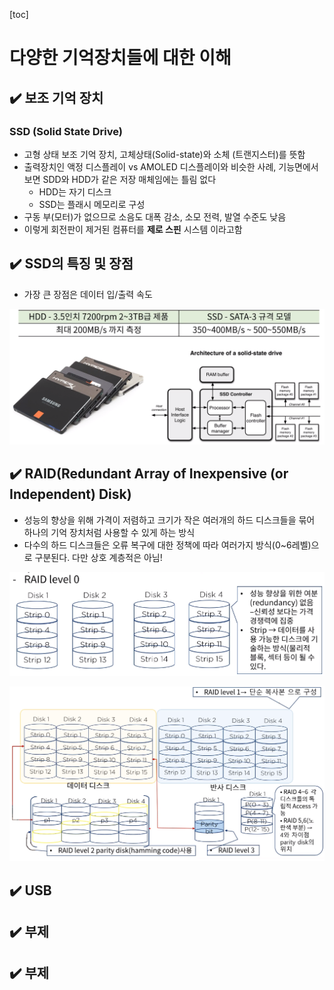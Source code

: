 [toc]

# 다양한 기억장치들에 대한 이해

## :heavy_check_mark: 보조 기억 장치

### SSD (Solid State Drive)

- 고형 상태 보조 기억 장치, 고체상태(Solid-state)와 소체 (트랜지스터)를 뜻함
- 출력장치인 액정 디스플레이 vs AMOLED 디스플레이와 비슷한 사례, 기능면에서 보면 SDD와 HDD가 같은 저장 매체임에는 틀림 없다
  - HDD는 자기 디스크
  - SSD는 플래시 메모리로 구성
- 구동 부(모터)가 없으므로 소음도 대폭 감소, 소모 전력, 발열 수준도 낮음
- 이렇게 회전판이 제거된 컴퓨터를 **제로 스핀** 시스템 이라고함







## :heavy_check_mark: SSD의 특징 및 장점

- 가장 큰 장점은 데이터 입/출력 속도

![image-20210323233240072](assets/image-20210323233240072.png)






## :heavy_check_mark: RAID(Redundant Array of Inexpensive (or Independent) Disk)

- 성능의 향상을 위해 가격이 저렴하고 크기가 작은 여러개의 하드 디스크들을 묶어 하나의 기억 장치처럼 사용할 수 있게 하는 방식
- 다수의 하드 디스크들은 오류 복구에 대한 정책에 따라 여러가지 방식(0~6레벨)으로 구분된다. 다만 상호 계층적은 아님!

![image-20210323233418349](assets/image-20210323233418349.png)

![image-20210323233633882](assets/image-20210323233633882.png)






## :heavy_check_mark: USB


















## :heavy_check_mark: 부제


















## :heavy_check_mark: 부제

















